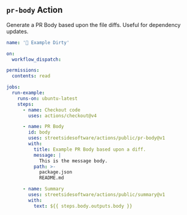 ## `pr-body` Action

Generate a PR Body based upon the file diffs. Useful for dependency updates.

<!--- @@inject: ../../.github/workflows/example-pr-body.yaml --->

```yaml
name: '📗 Example Dirty'

on:
  workflow_dispatch:

permissions:
  contents: read

jobs:
  run-example:
    runs-on: ubuntu-latest
    steps:
      - name: Checkout code
        uses: actions/checkout@v4

      - name: PR Body
        id: body
        uses: streetsidesoftware/actions/public/pr-body@v1
        with:
          title: Example PR Body based upon a diff.
          message: |
            This is the message body.
          path: >-
            package.json
            README.md

      - name: Summary
        uses: streetsidesoftware/actions/public/summary@v1
        with:
          text: ${{ steps.body.outputs.body }}
```

<!--- @@inject-end: ../../.github/workflows/example-pr-body.yaml --->
